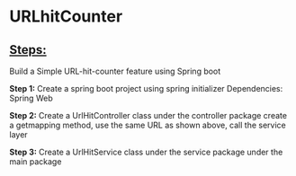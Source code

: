 
# URLhitCounter

## <ins> Steps: </ins>
Build a Simple URL-hit-counter feature using Spring boot

**Step 1:** Create a spring boot project using spring initializer Dependencies: Spring Web

**Step 2:** Create a UrlHitController class under the controller package create a getmapping method, use the same URL as shown above, call the service layer

**Step 3:** Create a UrlHitService class under the service package under the main package




